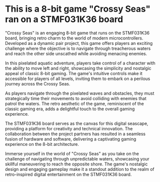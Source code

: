 # This is a 8-bit game "Crossy Seas" ran on a STMF031K36 board

"Crossy Seas" is an engaging 8-bit game that runs on the STMF031K36 board, bringing retro charm to the world of modern microcontrollers. Developed as a dynamic pair project, this game offers players an exciting challenge where the objective is to navigate through treacherous waters and reach the other side unscathed while avoiding menacing enemies.

In this pixelated aquatic adventure, players take control of a character with the ability to move left and right, showcasing the simplicity and nostalgic appeal of classic 8-bit gaming. The game's intuitive controls make it accessible for players of all levels, inviting them to embark on a perilous journey across the Crossy Seas.

As players navigate through the pixelated waves and obstacles, they must strategically time their movements to avoid colliding with enemies that patrol the waters. The retro aesthetic of the game, reminiscent of the classic gaming era, adds a delightful touch to the overall gaming experience.

The STMF031K36 board serves as the canvas for this digital seascape, providing a platform for creativity and technical innovation. The collaboration between the project partners has resulted in a seamless fusion of hardware and software, delivering a captivating gaming experience on the 8-bit architecture.

Immerse yourself in the world of "Crossy Seas" as you take on the challenge of navigating through unpredictable waters, showcasing your skillful maneuvering to reach the opposite shore. The game's nostalgic design and engaging gameplay make it a standout addition to the realm of retro-inspired digital entertainment on the STMF031K36 board.

